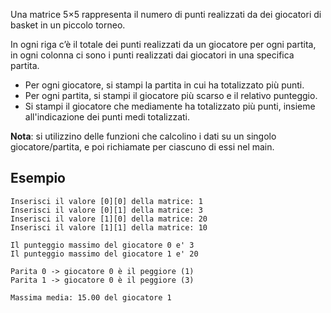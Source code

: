 Una matrice 5×5 rappresenta il numero di punti realizzati da dei giocatori di basket in un piccolo torneo.

In ogni riga c’è il totale dei punti realizzati da un giocatore per ogni partita, in ogni colonna ci sono i punti realizzati dai giocatori in una specifica partita.

- Per ogni giocatore, si stampi la partita in cui ha totalizzato più punti.
- Per ogni partita, si stampi il giocatore più scarso e il relativo punteggio.
- Si stampi il giocatore che mediamente ha totalizzato più punti, insieme all'indicazione dei punti medi totalizzati.

**Nota**: si utilizzino delle funzioni che calcolino i dati su un singolo giocatore/partita, e poi richiamate per ciascuno di essi nel main.

## Esempio

```plaintext
Inserisci il valore [0][0] della matrice: 1
Inserisci il valore [0][1] della matrice: 3
Inserisci il valore [1][0] della matrice: 20
Inserisci il valore [1][1] della matrice: 10

Il punteggio massimo del giocatore 0 e' 3
Il punteggio massimo del giocatore 1 e' 20

Parita 0 -> giocatore 0 è il peggiore (1)
Parita 1 -> giocatore 0 è il peggiore (3)

Massima media: 15.00 del giocatore 1
```
